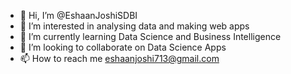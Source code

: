 - 👋 Hi, I’m @EshaanJoshiSDBI
- 👀 I’m interested in analysing data and making web apps
- 🌱 I’m currently learning Data Science and Business Intelligence
- 💞️ I’m looking to collaborate on Data Science Apps
- 📫 How to reach me eshaanjoshi713@gmail.com

<!---
EshaanJoshiSDBI/EshaanJoshiSDBI is a ✨ special ✨ repository because its `README.md` (this file) appears on your GitHub profile.
You can click the Preview link to take a look at your changes.
--->
